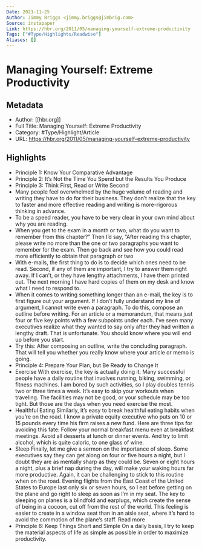 ```yaml
---
Date: 2021-11-25
Author: Jimmy Briggs <jimmy.briggs@jimbrig.com>
Source: instapaper
Link: https://hbr.org/2011/05/managing-yourself-extreme-productivity
Tags: ["#Type/Highlights/Readwise"]
Aliases: []
---
```

# Managing Yourself: Extreme Productivity

## Metadata
- Author: [[hbr.org]]
- Full Title: Managing Yourself: Extreme Productivity
- Category: #Type/Highlight/Article
- URL: https://hbr.org/2011/05/managing-yourself-extreme-productivity

## Highlights
- Principle 1: Know Your Comparative Advantage
- Principle 2: It’s Not the Time You Spend but the Results You Produce
- Principle 3: Think First, Read or Write Second
- Many people feel overwhelmed by the huge volume of reading and writing they have to do for their business. They don’t realize that the key to faster and more effective reading and writing is more-rigorous thinking in advance.
- To be a speed reader, you have to be very clear in your own mind about why you are reading.
- When you get to the exam in a month or two, what do you want to remember from this chapter?” Then I’d say, “After reading this chapter, please write no more than the one or two paragraphs you want to remember for the exam. Then go back and see how you could read more efficiently to obtain that paragraph or two
- With e-mails, the first thing to do is to decide which ones need to be read. Second, if any of them are important, I try to answer them right away. If I can’t, or they have lengthy attachments, I have them printed out. The next morning I have hard copies of them on my desk and know what I need to respond to.
- When it comes to writing something longer than an e-mail, the key is to first figure out your argument. If I don’t fully understand my line of argument, I cannot write even a paragraph. To do this, compose an outline before writing. For an article or a memorandum, that means just four or five key points with a few subpoints under each. I’ve seen many executives realize what they wanted to say only after they had written a lengthy draft. That is unfortunate. You should know where you will end up before you start.
- Try this: After composing an outline, write the concluding paragraph. That will tell you whether you really know where your article or memo is going.
- Principle 4: Prepare Your Plan, but Be Ready to Change It
- Exercise
  With exercise, the key is actually doing it. Many successful people have a daily routine that involves running, biking, swimming, or fitness machines. I am bored by such activities, so I play doubles tennis two or three times a week.
  It’s easy to skip your workouts when traveling. The facilities may not be good, or your schedule may be too tight. But those are the days when you need exercise the most.
- Healthful Eating
  Similarly, it’s easy to break healthful eating habits when you’re on the road. I know a private equity executive who puts on 10 or 15 pounds every time his firm raises a new fund. Here are three tips for avoiding this fate: Follow your normal breakfast menu even at breakfast meetings. Avoid all desserts at lunch or dinner events. And try to limit alcohol, which is quite caloric, to one glass of wine.
- Sleep
  Finally, let me give a sermon on the importance of sleep. Some executives say they can get along on four or five hours a night, but I doubt they are as mentally sharp as they could be. Seven or eight hours a night, plus a brief nap during the day, will make your waking hours far more productive.
  Again, it can be challenging to stick to this routine when on the road. Evening flights from the East Coast of the United States to Europe last only six or seven hours, so I eat before getting on the plane and go right to sleep as soon as I’m in my seat. The key to sleeping on planes is a blindfold and earplugs, which create the sense of being in a cocoon, cut off from the rest of the world. This feeling is easier to create in a window seat than in an aisle seat, where it’s hard to avoid the commotion of the plane’s staff.
  Read more
- Principle 6: Keep Things Short and Simple
  On a daily basis, I try to keep the material aspects of life as simple as possible in order to maximize productivity.
